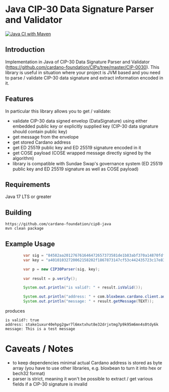 # Java CIP-30 Data Signature Parser and Validator

[![Java CI with Maven](https://github.com/cardano-foundation/cip30-data-signature-parser/actions/workflows/maven.yml/badge.svg)](https://github.com/cardano-foundationcip30-data-signature-parser/actions/workflows/maven.yml)

## Introduction
Implementation in Java of CIP-30 Data Signature Parser and Validator (https://github.com/cardano-foundation/CIPs/tree/master/CIP-0030).
This library is useful in situation where your project is JVM based and you need to parse / validate CIP-30 data signature and extract information encoded in it.


## Features
In particular this library allows you to get / validate:
- validate CIP-30 data signed envelop (DataSignature) using either embedded public key or explicitly supplied key (CIP-30 data signature should contain public key)
- get message from the envelope
- get stored Cardano address
- get ED 25519 public key and ED 25519 signature encoded in it
- get COSE payload (COSE wrapped message directly signed by the algorithm)
- library is compatible with Sundae Swap's governance system (ED 25519 public key and ED 25519 signature as well as COSE payload) 

## Requirements
Java 17 LTS or greater

## Building
```
https://github.com/cardano-foundation/cip8-java
mvn clean package
```

## Example Usage
```java
        var sig = "84582aa201276761646472657373581de1b83abf370a14870fdfd6ccb35f8b3e62a68e465ed1e096c5a6f5b9d6a166686173686564f4565468697320697320612074657374206d657373616765584042e2bfc4e1929769a0501b884f66794ae3485860f42c01b70fac37f75e40af074c6b2a61b04c6cf8a493c0dced1455b4f1129dbf653ad9801c52ce49ff6d5a0e";
        var key = "a40101032720062158202f1867873147cf53c442435723c17e83beeb8e2153851cd73ccfb1b5e68994a4";

        var p = new CIP30Parser(sig, key);
        
        var result = p.verify();

        System.out.println("is valid?: " + result.isValid());

        System.out.println("address: " + com.bloxbean.cardano.client.address.util.AddressUtil.bytesToAddress(result.getAddress().orElseThrow()));
        System.out.println("message: " + result.getMessage(TEXT));
```
produces
```
is valid?: true
address: stake1uxur40ehpg2gwr7l6mxtxhut8e32drjxtmg7p9k95m6mn4s0tdy6k
message: This is a test message
```

# Caveats / Notes
- to keep dependencies minimal actual Cardano address is stored as byte array (you have to use other libraries, e.g. bloxbean to turn it into hex or bech32 format)
- parser is strict, meaning it won't be possible to extract / get various fields if a CIP-30 signature is invalid

